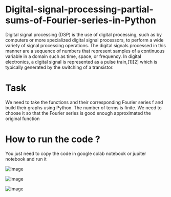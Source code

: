 # Digital-signal-processing-partial-sums-of-Fourier-series-in-Python

Digital signal processing (DSP) is the use of digital processing, such as by computers or more specialized digital signal processors, to perform a wide variety of signal processing operations. The digital signals processed in this manner are a sequence of numbers that represent samples of a continuous variable in a domain such as time, space, or frequency. In digital electronics, a digital signal is represented as a pulse train,[1][2] which is typically generated by the switching of a transistor.
# Task
 We need to take the functions and their corresponding Fourier series f and build their graphs using Python.
The number of terms is finite. We need to choose it so that the Fourier series is good enough
approximated the original function

# How to run the code ?
You just need to copy the code in google colab notebook or jupiter notebook and run it

![image](https://user-images.githubusercontent.com/34397634/179201020-f87e37b9-b041-4f8b-87e1-a19029afe1d8.png)

![image](https://user-images.githubusercontent.com/34397634/179201125-7623ea07-639f-4681-a155-f7c45a57a164.png)

![image](https://user-images.githubusercontent.com/34397634/179201218-d7c24819-9862-4481-a629-269fc9c3649c.png)
